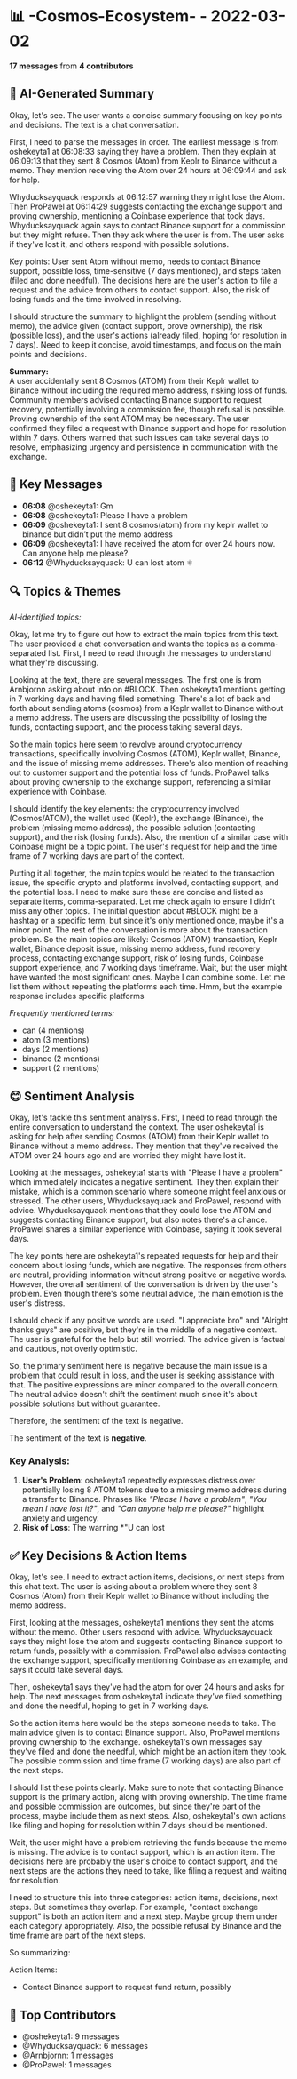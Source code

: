 # 📊 -Cosmos-Ecosystem- - 2022-03-02
**17 messages** from **4 contributors**

## 📝 AI-Generated Summary
<think>
Okay, let's see. The user wants a concise summary focusing on key points and decisions. The text is a chat conversation.

First, I need to parse the messages in order. The earliest message is from oshekeyta1 at 06:08:33 saying they have a problem. Then they explain at 06:09:13 that they sent 8 Cosmos (Atom) from Keplr to Binance without a memo. They mention receiving the Atom over 24 hours at 06:09:44 and ask for help.

Whyducksayquack responds at 06:12:57 warning they might lose the Atom. Then ProPawel at 06:14:29 suggests contacting the exchange support and proving ownership, mentioning a Coinbase experience that took days. Whyducksayquack again says to contact Binance support for a commission but they might refuse. Then they ask where the user is from. The user asks if they've lost it, and others respond with possible solutions.

Key points: User sent Atom without memo, needs to contact Binance support, possible loss, time-sensitive (7 days mentioned), and steps taken (filed and done needful). The decisions here are the user's action to file a request and the advice from others to contact support. Also, the risk of losing funds and the time involved in resolving.

I should structure the summary to highlight the problem (sending without memo), the advice given (contact support, prove ownership), the risk (possible loss), and the user's actions (already filed, hoping for resolution in 7 days). Need to keep it concise, avoid timestamps, and focus on the main points and decisions.
</think>

**Summary:**  
A user accidentally sent 8 Cosmos (ATOM) from their Keplr wallet to Binance without including the required memo address, risking loss of funds. Community members advised contacting Binance support to request recovery, potentially involving a commission fee, though refusal is possible. Proving ownership of the sent ATOM may be necessary. The user confirmed they filed a request with Binance support and hope for resolution within 7 days. Others warned that such issues can take several days to resolve, emphasizing urgency and persistence in communication with the exchange.

## 💬 Key Messages
- **06:08** @oshekeyta1: Gm
- **06:08** @oshekeyta1: Please I have a problem
- **06:09** @oshekeyta1: I sent 8 cosmos(atom) from my keplr wallet to binance but didn’t put the memo address
- **06:09** @oshekeyta1: I have received the atom for over 24 hours now.
Can anyone help me please?
- **06:12** @Whyducksayquack: U can lost atom ⚛

## 🔍 Topics & Themes
*AI-identified topics:*
> <think>
Okay, let me try to figure out how to extract the main topics from this text. The user provided a chat conversation and wants the topics as a comma-separated list. First, I need to read through the messages to understand what they're discussing.

Looking at the text, there are several messages. The first one is from Arnbjornn asking about info on #BLOCK. Then oshekeyta1 mentions getting in 7 working days and having filed something. There's a lot of back and forth about sending atoms (cosmos) from a Keplr wallet to Binance without a memo address. The users are discussing the possibility of losing the funds, contacting support, and the process taking several days. 

So the main topics here seem to revolve around cryptocurrency transactions, specifically involving Cosmos (ATOM), Keplr wallet, Binance, and the issue of missing memo addresses. There's also mention of reaching out to customer support and the potential loss of funds. ProPawel talks about proving ownership to the exchange support, referencing a similar experience with Coinbase. 

I should identify the key elements: the cryptocurrency involved (Cosmos/ATOM), the wallet used (Keplr), the exchange (Binance), the problem (missing memo address), the possible solution (contacting support), and the risk (losing funds). Also, the mention of a similar case with Coinbase might be a topic point. The user's request for help and the time frame of 7 working days are part of the context.

Putting it all together, the main topics would be related to the transaction issue, the specific crypto and platforms involved, contacting support, and the potential loss. I need to make sure these are concise and listed as separate items, comma-separated. Let me check again to ensure I didn't miss any other topics. The initial question about #BLOCK might be a hashtag or a specific term, but since it's only mentioned once, maybe it's a minor point. The rest of the conversation is more about the transaction problem. So the main topics are likely: Cosmos (ATOM) transaction, Keplr wallet, Binance deposit issue, missing memo address, fund recovery process, contacting exchange support, risk of losing funds, Coinbase support experience, and 7 working days timeframe. Wait, but the user might have wanted the most significant ones. Maybe I can combine some. Let me list them without repeating the platforms each time. Hmm, but the example response includes specific platforms

*Frequently mentioned terms:*
- can (4 mentions)
- atom (3 mentions)
- days (2 mentions)
- binance (2 mentions)
- support (2 mentions)

## 😊 Sentiment Analysis
<think>
Okay, let's tackle this sentiment analysis. First, I need to read through the entire conversation to understand the context. The user oshekeyta1 is asking for help after sending Cosmos (ATOM) from their Keplr wallet to Binance without a memo address. They mention that they've received the ATOM over 24 hours ago and are worried they might have lost it.

Looking at the messages, oshekeyta1 starts with "Please I have a problem" which immediately indicates a negative sentiment. They then explain their mistake, which is a common scenario where someone might feel anxious or stressed. The other users, Whyducksayquack and ProPawel, respond with advice. Whyducksayquack mentions that they could lose the ATOM and suggests contacting Binance support, but also notes there's a chance. ProPawel shares a similar experience with Coinbase, saying it took several days. 

The key points here are oshekeyta1's repeated requests for help and their concern about losing funds, which are negative. The responses from others are neutral, providing information without strong positive or negative words. However, the overall sentiment of the conversation is driven by the user's problem. Even though there's some neutral advice, the main emotion is the user's distress. 

I should check if any positive words are used. "I appreciate bro" and "Alright thanks guys" are positive, but they're in the middle of a negative context. The user is grateful for the help but still worried. The advice given is factual and cautious, not overly optimistic. 

So, the primary sentiment here is negative because the main issue is a problem that could result in loss, and the user is seeking assistance with that. The positive expressions are minor compared to the overall concern. The neutral advice doesn't shift the sentiment much since it's about possible solutions but without guarantee. 

Therefore, the sentiment of the text is negative.
</think>

The sentiment of the text is **negative**.  

### Key Analysis:  
1. **User's Problem**: oshekeyta1 repeatedly expresses distress over potentially losing 8 ATOM tokens due to a missing memo address during a transfer to Binance. Phrases like *"Please I have a problem"*, *"You mean I have lost it?"*, and *"Can anyone help me please?"* highlight anxiety and urgency.  
2. **Risk of Loss**: The warning *"U can lost

## ✅ Key Decisions & Action Items
<think>
Okay, let's see. I need to extract action items, decisions, or next steps from this chat text. The user is asking about a problem where they sent 8 Cosmos (Atom) from their Keplr wallet to Binance without including the memo address. 

First, looking at the messages, oshekeyta1 mentions they sent the atoms without the memo. Other users respond with advice. Whyducksayquack says they might lose the atom and suggests contacting Binance support to return funds, possibly with a commission. ProPawel also advises contacting the exchange support, specifically mentioning Coinbase as an example, and says it could take several days.

Then, oshekeyta1 says they've had the atom for over 24 hours and asks for help. The next messages from oshekeyta1 indicate they've filed something and done the needful, hoping to get in 7 working days. 

So the action items here would be the steps someone needs to take. The main advice given is to contact Binance support. Also, ProPawel mentions proving ownership to the exchange. oshekeyta1's own messages say they've filed and done the needful, which might be an action item they took. The possible commission and time frame (7 working days) are also part of the next steps.

I should list these points clearly. Make sure to note that contacting Binance support is the primary action, along with proving ownership. The time frame and possible commission are outcomes, but since they're part of the process, maybe include them as next steps. Also, oshekeyta1's own actions like filing and hoping for resolution within 7 days should be mentioned.

Wait, the user might have a problem retrieving the funds because the memo is missing. The advice is to contact support, which is an action item. The decisions here are probably the user's choice to contact support, and the next steps are the actions they need to take, like filing a request and waiting for resolution. 

I need to structure this into three categories: action items, decisions, next steps. But sometimes they overlap. For example, "contact exchange support" is both an action item and a next step. Maybe group them under each category appropriately. Also, the possible refusal by Binance and the time frame are part of the next steps. 

So summarizing:

Action Items:
- Contact Binance support to request fund return, possibly

## 👥 Top Contributors
- @oshekeyta1: 9 messages
- @Whyducksayquack: 6 messages
- @Arnbjornn: 1 messages
- @ProPawel: 1 messages